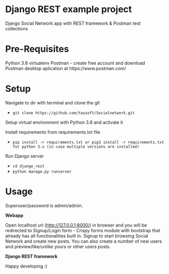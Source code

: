 <h1>Django REST example project</h1>
Django Social Network app with REST framework &amp; Postman test collections

<h1>Pre-Requisites</h1>
Python 3.8
virtualenv
Postman - create free account and download Postman desktop aplication at https://www.postman.com/ 


<h1>Setup</h1>

Navigate to dir with terminal and clone the git


- `git clone https://github.com/tausoft/Socialnetwork.git`

Setup virtual environment with Python 3.8 and activate it

Install requirements from requirements.txt file

- `pip install -r requirements.txt or pip3 install -r requirements.txt for python 3.x (in case multiple versions are installed)`

Run Django server


- `cd django_rest`
- `python manage.py runserver`

<h1>Usage</h1>

Superuser/password is admin/admin.

<b>Webapp</b>

Open localhost url (http://127.0.0.1:8000/) in browser and you will be redirected to Signup/Login form - Crispy forms module with bootstrap that already has all functionalities built in. Signup to start browsing Social Network and create new posts. You can also create a number of new users and preview/like/unlike yours or other users posts.

<b>Django REST framework</b>



Happy developing :)
